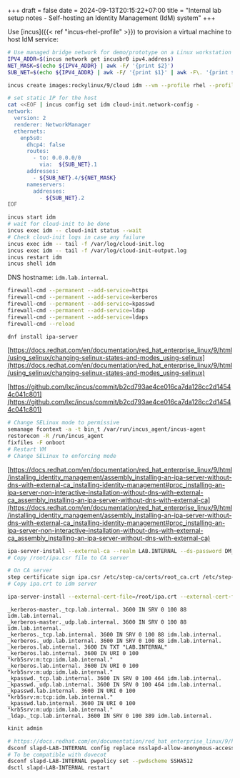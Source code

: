 +++ 
draft = false
date = 2024-09-13T20:15:22+07:00
title = "Internal lab setup notes - Self-hosting an Identity Management (IdM) system"
+++

Use [incus]({{< ref "incus-rhel-profile" >}}) to provision a virtual machine to host IdM service:

```sh
# Use managed bridge network for demo/prototype on a Linux workstation
IPV4_ADDR=$(incus network get incusbr0 ipv4.address)
NET_MASK=$(echo ${IPV4_ADDR} | awk -F/ '{print $2}')
SUB_NET=$(echo ${IPV4_ADDR} | awk -F/ '{print $1}' | awk -F\. '{print $1"."$2"."$3}')

incus create images:rockylinux/9/cloud idm --vm --profile rhel --profile vm-config

# set static IP for the host
cat <<EOF | incus config set idm cloud-init.network-config -
network:
  version: 2
  renderer: NetworkManager
  ethernets:
    enp5s0:
      dhcp4: false
      routes:
        - to: 0.0.0.0/0
          via:  ${SUB_NET}.1
      addresses:
        - ${SUB_NET}.4/${NET_MASK}
      nameservers:
        addresses:
          - ${SUB_NET}.2
EOF

incus start idm
# wait for cloud-init to be done
incus exec idm -- cloud-init status --wait
# Check cloud-init logs in case any failure
incus exec idm -- tail -f /var/log/cloud-init.log
incus exec idm -- tail -f /var/log/cloud-init-output.log
incus restart idm
incus shell idm
```

DNS hostname: `idm.lab.internal`.

```sh
firewall-cmd --permanent --add-service=https
firewall-cmd --permanent --add-service=kerberos
firewall-cmd --permanent --add-service=kpasswd
firewall-cmd --permanent --add-service=ldap
firewall-cmd --permanent --add-service=ldaps
firewall-cmd --reload
```

```sh
dnf install ipa-server
```

[https://docs.redhat.com/en/documentation/red_hat_enterprise_linux/9/html/using_selinux/changing-selinux-states-and-modes_using-selinux](https://docs.redhat.com/en/documentation/red_hat_enterprise_linux/9/html/using_selinux/changing-selinux-states-and-modes_using-selinux)

[https://github.com/lxc/incus/commit/b2cd793ae4ce016ca7da128cc2d14544c041c801](https://github.com/lxc/incus/commit/b2cd793ae4ce016ca7da128cc2d14544c041c801)

```sh
# Change SELinux mode to permissive
semanage fcontext -a -t bin_t /var/run/incus_agent/incus-agent
restorecon -R /run/incus_agent
fixfiles -F onboot
# Restart VM
# Change SELinux to enforcing mode
```

[https://docs.redhat.com/en/documentation/red_hat_enterprise_linux/9/html/installing_identity_management/assembly_installing-an-ipa-server-without-dns-with-external-ca_installing-identity-management#proc_installing-an-ipa-server-non-interactive-installation-without-dns-with-external-ca_assembly_installing-an-ipa-server-without-dns-with-external-ca](https://docs.redhat.com/en/documentation/red_hat_enterprise_linux/9/html/installing_identity_management/assembly_installing-an-ipa-server-without-dns-with-external-ca_installing-identity-management#proc_installing-an-ipa-server-non-interactive-installation-without-dns-with-external-ca_assembly_installing-an-ipa-server-without-dns-with-external-ca)

```sh
ipa-server-install --external-ca --realm LAB.INTERNAL --ds-password DM_password --admin-password admin_password --unattended
# Copy /root/ipa.csr file to CA server
```

```sh
# On CA server
step certificate sign ipa.csr /etc/step-ca/certs/root_ca.crt /etc/step-ca/secrets/root_ca_key --password-file /etc/step-ca/password.txt --profile intermediate-ca > ipa.crt
# Copy ipa.crt to idm server
```

```sh
ipa-server-install --external-cert-file=/root/ipa.crt --external-cert-file=/etc/pki/ca-trust/source/anchors/ca.crt --realm LAB.INTERNAL --ds-password DM_password --admin-password admin_password --unattended
```

```
_kerberos-master._tcp.lab.internal. 3600 IN SRV 0 100 88 idm.lab.internal.
_kerberos-master._udp.lab.internal. 3600 IN SRV 0 100 88 idm.lab.internal.
_kerberos._tcp.lab.internal. 3600 IN SRV 0 100 88 idm.lab.internal.
_kerberos._udp.lab.internal. 3600 IN SRV 0 100 88 idm.lab.internal.
_kerberos.lab.internal. 3600 IN TXT "LAB.INTERNAL"
_kerberos.lab.internal. 3600 IN URI 0 100 "krb5srv:m:tcp:idm.lab.internal."
_kerberos.lab.internal. 3600 IN URI 0 100 "krb5srv:m:udp:idm.lab.internal."
_kpasswd._tcp.lab.internal. 3600 IN SRV 0 100 464 idm.lab.internal.
_kpasswd._udp.lab.internal. 3600 IN SRV 0 100 464 idm.lab.internal.
_kpasswd.lab.internal. 3600 IN URI 0 100 "krb5srv:m:tcp:idm.lab.internal."
_kpasswd.lab.internal. 3600 IN URI 0 100 "krb5srv:m:udp:idm.lab.internal."
_ldap._tcp.lab.internal. 3600 IN SRV 0 100 389 idm.lab.internal.
```


```sh
kinit admin
```

```sh
# https://docs.redhat.com/en/documentation/red_hat_enterprise_linux/9/html/accessing_identity_management_services/identity-management-security-settings_accessing-idm-services#proc_disabling-anonymous-binds_identity-management-security-settings
dsconf slapd-LAB-INTERNAL config replace nsslapd-allow-anonymous-access=rootdse
# To be compatible with dovecot
dsconf slapd-LAB-INTERNAL pwpolicy set --pwdscheme SSHA512
dsctl slapd-LAB-INTERNAL restart
```

